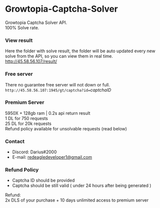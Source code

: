 # Growtopia-Captcha-Solver
Growtopia Captcha Solver API.<br>
100% Solve rate.

### View result
Here the folder with solve result, the folder will be auto updated every new solve from the API, so you can view them in real time. <br>
http://45.58.56.107/result/

### Free server
There no guarantee free server will not down or full.<br>
`http://45.58.56.107:1945/gt/captcha?id=`*captchaID*

### Premium Server
5950X + 128gb ram | 0.2s api return result<br>
1 DL for 750 requests<br>
25 DL for 20k requests<br>
Refund policy available for unsolvable requests (read below)<br>

### Contact
 - Discord: Darius#2000
 - E-mail: redeagledeveloper1@gmail.com

### Refund Policy
  - Captcha ID should be provided
  - Captcha should be still valid ( under 24 hours after being generated )

Refund: <br>
2x DLS of your purchase + 10 days unlimited access to premium server
